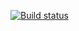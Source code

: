 [![Build status](https://ci.appveyor.com/api/projects/status/veagbw8hkw486mas?svg=true)](https://ci.appveyor.com/project/Darya9810/page-object-s)